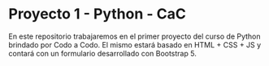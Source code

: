 # Proyecto 1 - Python - CaC

En este repositorio trabajaremos en el primer proyecto del curso de Python brindado por Codo a Codo. El mismo estará basado en HTML + CSS + JS y contará con un formulario desarrollado con Bootstrap 5.

